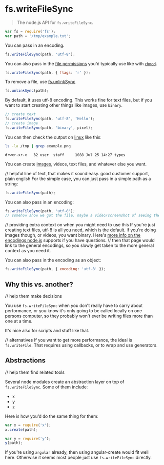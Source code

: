 
<!-- this is essentially a guide -->

# fs.writeFileSync

> The node.js API for `fs.writeFileSync`.

```js
var fs = require('fs');
var path = '/tmp/example.txt';
```

<!-- jog their memory about how you can use the method
 provide "commonly related" actions that might be useful, "paired actions". -->

You can pass in an encoding.

```js
fs.writeFileSync(path, 'utf-8');
```

<!-- say the related info next to it, because that's when it's primed. So say "The default is utf-8 too, so you can leave it out." -->

<!-- "so you can leave it out", that is just stating the meaning of the "default is utf-8 too" explicitly, so they know immediately, without having to make the connection, that it they can leave it out. This is an example where you don't want the reader to have to think. You want them to have to engage in experience, but not to have to logically make connections. -->

You can also pass in the [file permissions](/node/type/file-options) you'd typically use like with [`chmod`](/unix/chmod).

```js
fs.writeFileSync(path, { flags: 'r' });
```

To remove a file, use [fs.unlinkSync](/node/remove/file).

```js
fs.unlinkSync(path);
```

By default, it uses utf-8 encoding. This works fine for text files, but if you want to start creating other things like images, use `binary`.

<!-- ah, this also knows the typical development path of a software engineer, and so reveals things to them as if they were brand new to the area, the types of things they would like to solve as they start and explore.
// so it should have a model of a software engineer's motives to learn how to code -->

```js
// create text
fs.writeFileSync(path, 'utf-8', 'Hello');
// create image
fs.writeFileSync(path, 'binary', pixel);
```

You can then check the output on [linux](/linux/print/file) like this:

```bash
ls -la /tmp | grep example.png
```

```
drwxr-xr-x   32 user  staff     1088 Jul 25 14:27 types
```

<!-- That's cool, because it helps them _learn_. It helps them slowly gather the development workflows to _verify your work_. -->

<!-- maybe show a gif of the text editor, then running the command line, then opening the file. A visual verification that it works. Can maybe show some variants too, like creating an image vs. text.-->

<!-- compare to the generic "create file" action,
 show how they can create certain files. -->

You can create [images](/node/create/image), videos, text files, and whatever else you want.

<!-- give tips on common errors if they try to do one type of thing but get a different result than they expected. -->

// helpful line of text, that makes it sound easy. good customer support, plain english
For the simple case, you can just pass in a simple path as a string:

```js
fs.writeFileSync(path);
```

You can also pass in an encoding:

```js
fs.writeFileSync(path, 'utf-8');
// somehow show we got the file, maybe a video/screenshot of seeing the file?
```

// providing extra context on when you might need to use this
If you're just creating text files, utf-8 is all you need, which is the default. If you're doing images though, or videos, you want binary. Here's [more info on the encodings node.js](/node/encoding) supports if you have questions.
// then that page would link to the general encodings, so you slowly get taken to the more general context as you need it.

You can also pass in the encoding as an object:

```js
fs.writeFileSync(path, { encoding: 'utf-8' });
```

## Why this vs. another?

// help them make decisions

You use `fs.writeFileSync` when you don't really have to carry about performance, or you know it's only going to be called locally on one persons computer, so they probably won't ever be writing files more than one at a time.

It's nice also for scripts and stuff like that.

// alternatives
If you want to get more performance, the ideal is `fs.writeFile`. That requires using callbacks, or to wrap and use generators.

## Abstractions

// help them find related tools

Several node modules create an abstraction layer on top of `fs.writeFileSync`. Some of them include:

- x
- y
- z

Here is how you'd do the same thing for them:

```js
var x = require('x');
x.create(path);
```

```js
var y = require('y');
y(path);
```

If you're using `angular` already, then using angular-create would fit well here. Otherwise it seems most people just use `fs.writeFileSync` directly.
